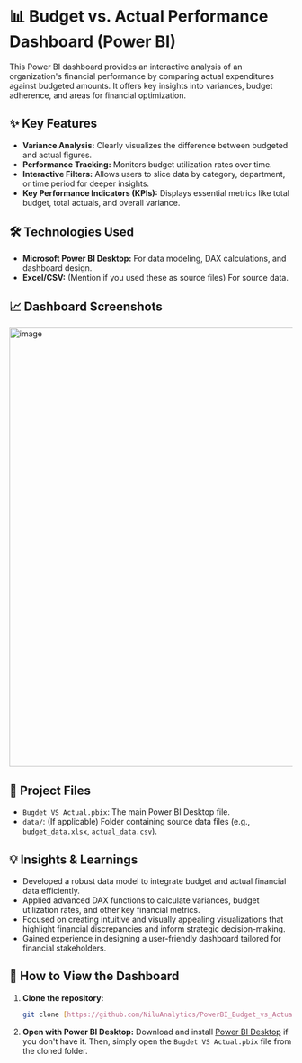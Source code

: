 # 📊 Budget vs. Actual Performance Dashboard (Power BI)

This Power BI dashboard provides an interactive analysis of an organization's financial performance by comparing actual expenditures against budgeted amounts. It offers key insights into variances, budget adherence, and areas for financial optimization.

## ✨ Key Features

* **Variance Analysis:** Clearly visualizes the difference between budgeted and actual figures.
* **Performance Tracking:** Monitors budget utilization rates over time.
* **Interactive Filters:** Allows users to slice data by category, department, or time period for deeper insights.
* **Key Performance Indicators (KPIs):** Displays essential metrics like total budget, total actuals, and overall variance.

## 🛠️ Technologies Used

* **Microsoft Power BI Desktop:** For data modeling, DAX calculations, and dashboard design.
* **Excel/CSV:** (Mention if you used these as source files) For source data.

## 📈 Dashboard Screenshots

<img width="1378" height="781" alt="image" src="https://github.com/user-attachments/assets/e13ced35-c15a-41f6-bbb9-1f5d1c0be891" />

## 📁 Project Files

* `Bugdet VS Actual.pbix`: The main Power BI Desktop file.
* `data/`: (If applicable) Folder containing source data files (e.g., `budget_data.xlsx`, `actual_data.csv`).

## 💡 Insights & Learnings

* Developed a robust data model to integrate budget and actual financial data efficiently.
* Applied advanced DAX functions to calculate variances, budget utilization rates, and other key financial metrics.
* Focused on creating intuitive and visually appealing visualizations that highlight financial discrepancies and inform strategic decision-making.
* Gained experience in designing a user-friendly dashboard tailored for financial stakeholders.

## 🚀 How to View the Dashboard

1.  **Clone the repository:**
    ```bash
    git clone [https://github.com/NiluAnalytics/PowerBI_Budget_vs_Actual_Dashboard.git](https://github.com/NiluAnalytics/PowerBI_Budget_vs_Actual_Dashboard.git)
    ```

2.  **Open with Power BI Desktop:** Download and install [Power BI Desktop](https://powerbi.microsoft.com/en-us/downloads/) if you don't have it. Then, simply open the `Bugdet VS Actual.pbix` file from the cloned folder.

